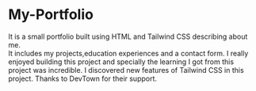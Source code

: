 # My-Portfolio
It is a small portfolio built using HTML and Tailwind CSS describing about me.
<br>
It includes my projects,education experiences and a contact form.
I really enjoyed building this project and specially the learning I got from this project was incredible. I discovered new features of Tailwind CSS in this project. Thanks to DevTown for their support.
